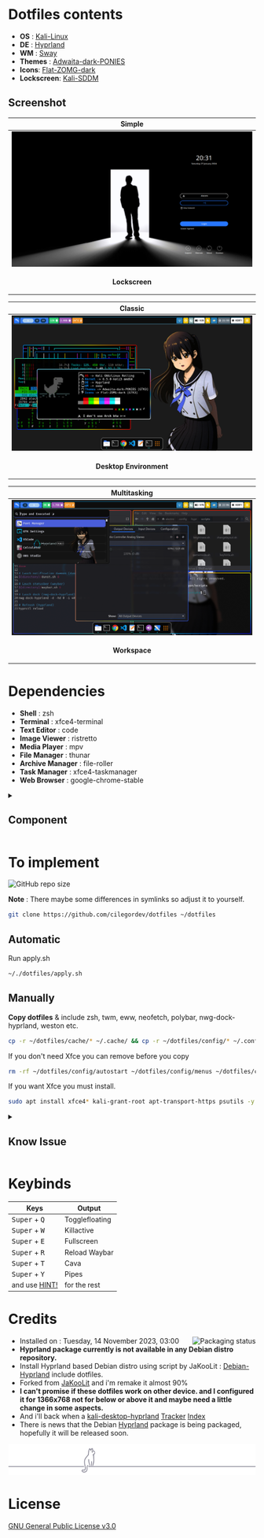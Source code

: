 # Dotfiles contents

- **OS** : [Kali-Linux](https://www.kali.org/)
- **DE** : [Hyprland](https://hyprland.org/)
- **WM** : [Sway](https://swaywm.org/)
- **Themes** : [Adwaita-dark-PONIES](https://github.com/cilegordev/Flat-Adwaita)
- **Icons**: [Flat-ZOMG-dark](https://github.com/cilegordev/Flat-Adwaita)
- **Lockscreen**: [Kali-SDDM](https://github.com/cilegordev/kali-sddm)

## Screenshot

|  Simple  |
|  -  |
|  ![](src/sddm.png)  |
| <p align="center"> **Lockscreen** </p> |

|  Classic  |
|  -  |
|  ![](src/sample.png)  |
| <p align="center"> **Desktop Environment** </p> |

|  Multitasking  |
|  -  |
|  ![](src/workspace.png)  |
| <p align="center"> **Workspace** </p> |

# Dependencies

- **Shell** : zsh
- **Terminal** : xfce4-terminal
- **Text Editor** : code
- **Image Viewer** : ristretto
- **Media Player** : mpv
- **File Manager** : thunar
- **Archive Manager** : file-roller
- **Task Manager** : xfce4-taskmanager
- **Web Browser** : google-chrome-stable

<details>
  <summary>
    <h2>Component</h2>
  </summary>

  - **brightnessctl**
  - btop
  - cava
  - dunst
  - **grim**
  - hypr
  - **hyprland-plugins**
  - **network-manager**
  - nwg-look
  - **polkit-kde-agent-1**
  - **pulseaudio**
  - rofi
  - swappy
  - swaylock
  - swww
  - **udiskie**
  - **upower**
  - waybar
  - **wf-recorder**
  - **wl-clipboard**
  - wlogout
  - **xdg-desktop-portal-hyprland**
  - **yad**

  <h2>Other</h2>

  - font-manager
  - gnome-terminal
  - grub-customizer
  - htop
  - kitty
  - logo-ls
  - microsoft-edge-stable
  - mousepad
  - mugshot
  - neofetch
  - nvtop
  - **nwg-dock-hyprland**
  - **nwg-drawer**
  - pipes.sh
  - qterminal
  - radeontop
  - **wireless-tools**

</details>

# To implement

![GitHub repo size](https://img.shields.io/github/repo-size/cilegordev/dotfiles?style=for-the-badge&color=888888)

**Note** : There maybe some differences in symlinks so adjust it to yourself.
```zsh
git clone https://github.com/cilegordev/dotfiles ~/dotfiles
```
## Automatic

Run apply.sh
```zsh
~/./dotfiles/apply.sh
```

## Manually

**Copy dotfiles** & include zsh, twm, eww, neofetch, polybar, nwg-dock-hyprland, weston etc.
```zsh
cp -r ~/dotfiles/cache/* ~/.cache/ && cp -r ~/dotfiles/config/* ~/.config/ && cp -r ~/dotfiles/local/* ~/.local/ && cp -r ~/dotfiles/wallpapers ~/Pictures/
```

If you don't need Xfce you can remove before you copy
```zsh
rm -rf ~/dotfiles/config/autostart ~/dotfiles/config/menus ~/dotfiles/config/xfce4 ~/dotfiles/config/xsettingsd ~/dotfiles/local/share/applications ~/dotfiles/local/share/desktop-directories
```

If you want Xfce you must install.
```zsh
sudo apt install xfce4* kali-grant-root apt-transport-https psutils -y && pip install psutil
```

<details>
  <summary>
    <h2>Know Issue</h2>
  </summary>
  
**Note** : If you use Kali Linux. That means you should know what kind of system you are using. Using Kali Linux means you understand basic knowledge such as using the Package Manager, CLI, etc. This should not be needed. but if it is related to Xfce or Hyprland I think there are several answers. <br>
~ *because I really hate so much the question of wifi not working on kali linux.* <br>

<h2> OK NEXT >>> </h2>

I add package for xfce like ``kali-grant-root apt-transport-https psutils`` <br>
use this for configure. <br>
use sudo without asking password. <br>
``sudo dpkg-reconfigure kali-grant-root`` <br>
then <br>
``Enable password-less privilege escalation`` <br>
one more step <br>
``sudo visudo`` <br>
then <br>
``root``    ``ALL=(ALL:ALL) ALL`` <br>
``user``    ``ALL=(ALL:ALL) ALL`` <br>

Add **https** on your kali repository. <br>
because it was previously installed ``apt-transport-https`` <br>
then <br>
``sudo nano /etc/apt/sources.list`` <br>
``deb https://http.kali.org/kali kali-rolling main contrib non-free non-free-firmware`` <br>
``deb-src https://http.kali.org/kali kali-rolling main contrib non-free non-free-firmware`` <br>

If ``xfce4-panel`` backup can't open or force close. <br>
just install psutils ``pip install psutil`` <br>

If you need switch bash to zsh use this. <br>
``sudo chsh -s $(which zsh) user`` <br> 

If you have trouble **wlan0** can't detect on **nm-applet** and it say **"Device Not Ready"** <br>
just remove all **Ethernet** on list. <br>

If you have trouble when doing full screen on the application and it appears like a green splash. <br>
try changing ``vrr = 0`` on ``~/.config/hypr/hyprland.conf`` <br>

The sound will automatically be set at 75% and the mic will be disabled on startup. <br>
because I have made a special script for that ``~/.config/hypr/scripts/privacy.sh`` <br>

If you need open thunar as root. <br>
``sudo thunar`` and it say <br>
``(thunar:00000): Gtk-WARNING **: 00:00:00.000: cannot open display: :1`` <br>
just run ``sudo -EH thunar`` <br>

Don't try ``systemctl suspend`` use ``hyprctl dispatch dpms off`` on Hyprland. <br>
cause it will make your broken screen. 50/50 <br>

If you annoying sound **"beeb" "beeb" "beeb"** on terminal or tty. <br>
just turn off with use the one I have provided in .zshrc <br>
``# disable beeb sound effect`` <br>
``#setterm --bfreq=0`` ``#tty`` <br>
``#xset b off`` ``#terminal`` <br>

If you don't want **"core"** in your home directory. <br>
just reconfigure with ``nano /etc/sysctl.conf`` <br>
move <br>
``kern.corefile=/var/log``                   ``#move it to directory`` <br>
or disable it <br>
``kern.coredump=0``                          ``#disable coredump`` <br>
``kern.corefile=/dev/null``                  ``#move it to directory`` <br>

<div align="center">
  I hope this it can helps you <a href="https://github.com/cilegordev/dotfiles/?tab=readme-ov-file#know-issue">thanks!</a>
</div>

</details>

# Keybinds

|  Keys  |  Output  |
|  -  |  -  |
| <kbd>Super</kbd> + <kbd>Q</kbd> | Togglefloating
| <kbd>Super</kbd> + <kbd>W</kbd> | Killactive
| <kbd>Super</kbd> + <kbd>E</kbd> | Fullscreen
| <kbd>Super</kbd> + <kbd>R</kbd> | Reload Waybar
| <kbd>Super</kbd> + <kbd>T</kbd> | Cava
| <kbd>Super</kbd> + <kbd>Y</kbd> | Pipes
| and use [HINT!](https://github.com/cilegordev/dotfiles/blob/8de73780fdc6317d27c9efe9ba75df7d8dbf51a7/config/hypr/hyprland.conf#L316) | for the rest |

# Credits

<img src="https://repology.org/badge/vertical-allrepos/hyprland.svg" alt="Packaging status" align="right">

- Installed on : Tuesday, 14 November 2023, 03:00
- **Hyprland package currently is not available in any Debian distro repository.**
- Install Hyprland based Debian distro using script by JaKooLit : [Debian-Hyprland](https://github.com/JaKooLit/Debian-Hyprland) include dotfiles.
- Forked from [JaKooLit](https://github.com/JaKooLit/Hyprland-Dots) and i'm remake it almost 90%
- **I can't promise if these dotfiles work on other device. and I configured it for 1366x768 not for below or above it and maybe need a little change in some aspects.**
- And i'll back when a [kali-desktop-hyprland](https://www.kali.org/docs/general-use/metapackages/) [Tracker](https://pkg.kali.org/search?package_name=hyprland) [Index](https://http.kali.org/kali/pool/main/h/hyprland/)
- There is news that the Debian [Hyprland](src/hyprland-tracker.jpeg) package is being packaged, hopefully it will be released soon.

 <p align="center"> 
   <img src="src/cat-on-line.png">
 </p> 

 # License

 [GNU General Public License v3.0](LICENSE)
